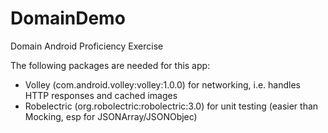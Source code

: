 # DomainDemo
Domain Android Proficiency Exercise

The following packages are needed for this app:

* Volley (com.android.volley:volley:1.0.0) for networking, i.e. handles HTTP responses and cached images
* Robelectric (org.robolectric:robolectric:3.0) for unit testing (easier than Mocking, esp for JSONArray/JSONObjec)
